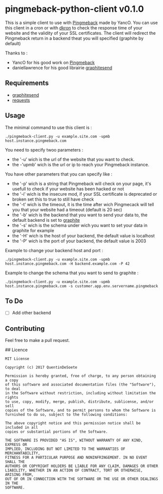 # pingmeback-python-client v0.1.0

This is a simple client to use with [Pingmeback](https://github.com/yanc0/pingmeback) made by YancO.
You can use this client in a cron or with [dkron](http://dkron.io) to check the response time of your website and the validity of your SSL certificates.
The client will redirect the Pingmeback return in a backend theat you will specified (graphite by default)

Thanks to :
* YancO for his good work on [Pingmeback](https://github.com/yanc0/pingmeback)
* daniellawrence for his good librairie [graphitesend](https://github.com/daniellawrence/graphitesend)

## Requirements

* [graphitesend](https://github.com/daniellawrence/graphitesend)
* [requests](http://docs.python-requests.org/en/master/user/install/)

## Usage

The minimal command to use this client is :
```
./pingmeback-client.py -u example.site.com -upmb host.instance.pingmeback.com 
```
You need to specify twoo parameters :
* the '-u' wich is the url of the website that you want to check.
* the -'upmb' wich is the url or ip to reach your Pingmeback instance.
 
You have other parameters that you can specify like :
* the '-p' wich is a string that Pingmeback will check on your page, it's usefull to check if your website has been hacked or not
* the '-i' wich is the insecure mod, if your SSL certificate is deprecated or broken set this to true to still have check
* the '-t' wich is the timeout, it is the time after wich Pingmecack will tell you that your website had a timeout (default is 20 sec)
* the '-b' wich is the backend that you want to send your data to, the default backend is set to [graphite](http://graphite.readthedocs.io)
* the '-s' wich is the schema under wich you want to set your data in graphite for example
* the '-H' wich is the host of your backend, the default value is localhost
* the '-P' wich is the port of your backend, the default value is 2003

Example to change your backend host and port :
```
./pingmeback-client.py -u example.site.com -upmb host.instance.pingmeback.com -H backend.example.com -P 42
```

Example to change the schema that you want to send to graphite :
```
./pingmeback-client.py -u example.site.com -upmb host.instance.pingmeback.com -s customer.app.env.servername.pingmeback
```

## To Do

- [ ] Add other backend

## Contributing

Feel free to make a pull request.

## Licence

```
MIT License

Copyright (c) 2017 QuentinDeSoete

Permission is hereby granted, free of charge, to any person obtaining a copy
of this software and associated documentation files (the "Software"), to deal
in the Software without restriction, including without limitation the rights
to use, copy, modify, merge, publish, distribute, sublicense, and/or sell
copies of the Software, and to permit persons to whom the Software is
furnished to do so, subject to the following conditions:

The above copyright notice and this permission notice shall be included in all
copies or substantial portions of the Software.

THE SOFTWARE IS PROVIDED "AS IS", WITHOUT WARRANTY OF ANY KIND, EXPRESS OR
IMPLIED, INCLUDING BUT NOT LIMITED TO THE WARRANTIES OF MERCHANTABILITY,
FITNESS FOR A PARTICULAR PURPOSE AND NONINFRINGEMENT. IN NO EVENT SHALL THE
AUTHORS OR COPYRIGHT HOLDERS BE LIABLE FOR ANY CLAIM, DAMAGES OR OTHER
LIABILITY, WHETHER IN AN ACTION OF CONTRACT, TORT OR OTHERWISE, ARISING FROM,
OUT OF OR IN CONNECTION WITH THE SOFTWARE OR THE USE OR OTHER DEALINGS IN THE
SOFTWARE.
```
